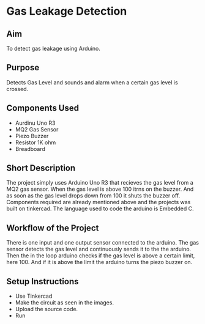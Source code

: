 # Gas Leakage Detection
## Aim
To detect gas leakage using Arduino.
## Purpose
Detects Gas Level and sounds and alarm when a certain gas level is crossed.
## Components Used
- Aurdinu Uno R3
- MQ2 Gas Sensor
- Piezo Buzzer
- Resistor 1K ohm
- Breadboard

## Short Description 
The project simply uses Arduino Uno R3 that recieves the gas level from a MQ2 gas sensor. When the gas level is above 100 itrns on the buzzer. And as soon as the gas level drops down from 100 it shuts the buzzer off. Components required are already mentioned above and the projects was built on tinkercad. The language used to code the arduino is Embedded C.

## Workflow of the Project
There is one input and one output sensor connected to the arduino. The gas sensor detects the gas level and continuously sends it to the the arduino. Then the in the loop arduino checks if the gas level is above a certain limit, here 100. And if it is above the limit the arduino turns the piezo buzzer on.

## Setup Instructions
- Use Tinkercad
- Make the circuit as seen in the images.
- Upload the source code.
- Run
